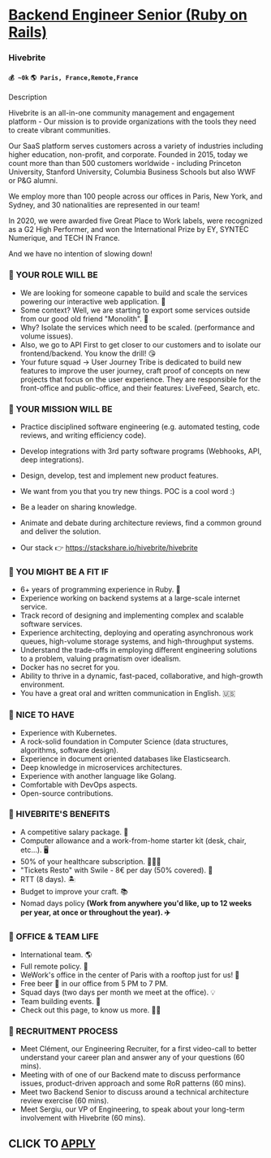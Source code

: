 # [Backend Engineer Senior (Ruby on Rails)](https://www.remotewlb.com/apply/backend-engineer-senior-ruby-on-rails)  
### Hivebrite  
#### `💰 ~0k` `🌎 Paris, France,Remote,France`  

Description

Hivebrite is an all-in-one community management and engagement platform - Our mission is to provide organizations with the tools they need to create vibrant communities.

  

Our SaaS platform serves customers across a variety of industries including higher education, non-profit, and corporate. Founded in 2015, today we count more than than 500 customers worldwide - including Princeton University, Stanford University, Columbia Business Schools but also WWF or P&G alumni.

We employ more than 100 people across our offices in Paris, New York, and Sydney, and 30 nationalities are represented in our team!

  

In 2020, we were awarded five Great Place to Work labels, were recognized as a G2 High Performer, and won the International Prize by EY, SYNTEC Numerique, and TECH IN France.

  

And we have no intention of slowing down!

  

  

### 🌟 YOUR ROLE WILL BE

  * We are looking for someone capable to build and scale the services powering our interactive web application. 🦝
  * Some context? Well, we are starting to export some services outside from our good old friend "Monolith". 🏰
  * Why? Isolate the services which need to be scaled. (performance and volume issues). 
  * Also, we go to API First to get closer to our customers and to isolate our frontend/backend. You know the drill! 😘
  * Your future squad → User Journey Tribe is dedicated to build new features to improve the user journey, craft proof of concepts on new projects that focus on the user experience. They are responsible for the front-office and public-office, and their features: LiveFeed, Search, etc. 

### 🌟 YOUR MISSION WILL BE

  * Practice disciplined software engineering (e.g. automated testing, code reviews, and writing efficiency code).
  * Develop integrations with 3rd party software programs (Webhooks, API, deep integrations).
  * Design, develop, test and implement new product features.
  * We want from you that you try new things. POC is a cool word :)
  * Be a leader on sharing knowledge. 
  * Animate and debate during architecture reviews, find a common ground and deliver the solution. 

  

  * Our stack 👉 https://stackshare.io/hivebrite/hivebrite

### 🌟 YOU MIGHT BE A FIT IF

  * 6+ years of programming experience in Ruby. 🚂
  * Experience working on backend systems at a large-scale internet service.
  * Track record of designing and implementing complex and scalable software services.
  * Experience architecting, deploying and operating asynchronous work queues, high-volume storage systems, and high-throughput systems.
  * Understand the trade-offs in employing different engineering solutions to a problem, valuing pragmatism over idealism.
  * Docker has no secret for you. 
  * Ability to thrive in a dynamic, fast-paced, collaborative, and high-growth environment.
  * You have a great oral and written communication in English. 🇺🇸

### 🌟 NICE TO HAVE

  * Experience with Kubernetes.
  * A rock-solid foundation in Computer Science (data structures, algorithms, software design).
  * Experience in document oriented databases like Elasticsearch.
  * Deep knowledge in microservices architectures.
  * Experience with another language like Golang.
  * Comfortable with DevOps aspects.
  * Open-source contributions.

### 🌟 HIVEBRITE'S BENEFITS

  * A competitive salary package. 🤝
  * Computer allowance and a work-from-home starter kit (desk, chair, etc…). 🖥️ 
  * 50% of your healthcare subscription. 👩🏻‍⚕️ 
  * "Tickets Resto" with Swile - 8€ per day (50% covered). 🍔
  * RTT (8 days). 🏝
  * Budget to improve your craft. 📚
  * Nomad days policy **(Work from anywhere you'd like, up to 12 weeks per year, at once or throughout the year). ✈️**

### 🌟 OFFICE & TEAM LIFE

  * International team. 🌎
  * Full remote policy. 👾
  * WeWork's office in the center of Paris with a rooftop just for us! 🏰
  * Free beer 🍻 in our office from 5 PM to 7 PM.
  * Squad days (two days per month we meet at the office). 💡
  * Team building events. 🎉
  * Check out this page, to know us more. 🏄‍♂️ 

### 🌟 RECRUITMENT PROCESS

  * Meet Clément, our Engineering Recruiter, for a first video-call to better understand your career plan and answer any of your questions (60 mins).
  * Meeting with of one of our Backend mate to discuss performance issues, product-driven approach and some RoR patterns (60 mins). 
  * Meet two Backend Senior to discuss around a technical architecture review exercise (60 mins). 
  * Meet Sergiu, our VP of Engineering, to speak about your long-term involvement with Hivebrite (60 mins).

  
## CLICK TO [APPLY](https://www.remotewlb.com/apply/backend-engineer-senior-ruby-on-rails)

